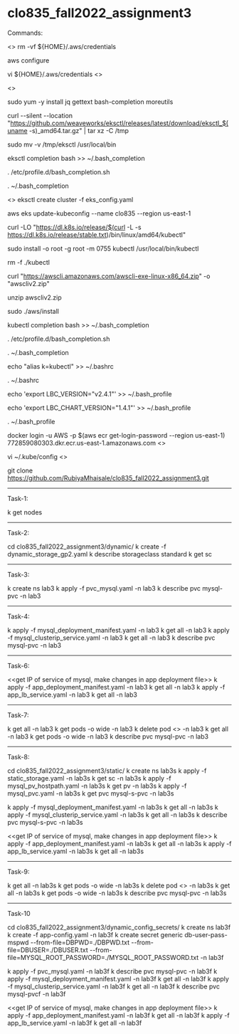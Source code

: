 # clo835_fall2022_assignment3

Commands:

<<Disable AWS creds in Cloud9>>
rm -vf ${HOME}/.aws/credentials

aws configure

vi ${HOME}/.aws/credentials
<<Add session token>>

<<Do github pushes for docker images>>

sudo yum -y install jq gettext bash-completion moreutils

curl --silent --location "https://github.com/weaveworks/eksctl/releases/latest/download/eksctl_$(uname -s)_amd64.tar.gz" | tar xz -C /tmp

sudo mv -v /tmp/eksctl /usr/local/bin

eksctl completion bash >> ~/.bash_completion

. /etc/profile.d/bash_completion.sh

. ~/.bash_completion

<<Copy EKS config file>>
eksctl create cluster -f eks_config.yaml

aws eks update-kubeconfig --name clo835 --region us-east-1 

curl -LO "https://dl.k8s.io/release/$(curl -L -s https://dl.k8s.io/release/stable.txt)/bin/linux/amd64/kubectl"

sudo install -o root -g root -m 0755 kubectl /usr/local/bin/kubectl

rm -f ./kubectl

curl "https://awscli.amazonaws.com/awscli-exe-linux-x86_64.zip" -o "awscliv2.zip"

unzip awscliv2.zip

sudo ./aws/install

kubectl completion bash >> ~/.bash_completion

. /etc/profile.d/bash_completion.sh

. ~/.bash_completion

echo "alias k=kubectl" >> ~/.bashrc

. ~/.bashrc

echo 'export LBC_VERSION="v2.4.1"' >> ~/.bash_profile

echo 'export LBC_CHART_VERSION="1.4.1"' >> ~/.bash_profile

. ~/.bash_profile

docker login -u AWS -p $(aws ecr get-login-password --region us-east-1) 772859080303.dkr.ecr.us-east-1.amazonaws.com
<<docker pull images>>

vi ~/.kube/config
<<change from v1alpha1 to v1beta1>> 

git clone https://github.com/RubiyaMhaisale/clo835_fall2022_assignment3.git
************************************
Task-1:

k get nodes

************************************
Task-2:

cd clo835_fall2022_assignment3/dynamic/
k create -f dynamic_storage_gp2.yaml
k describe storageclass standard
k get sc

************************************
Task-3:

k create ns lab3
k apply -f pvc_mysql.yaml -n lab3
k describe pvc mysql-pvc -n lab3

************************************
Task-4: 

k apply -f mysql_deployment_manifest.yaml -n lab3
k get all -n lab3
k apply -f mysql_clusterip_service.yaml -n lab3
k get all -n lab3
k describe pvc mysql-pvc -n lab3

************************************
Task-6: 

<<get IP of service of mysql, make changes in app deployment file>>
k apply -f app_deployment_manifest.yaml -n lab3
k get all -n lab3
k apply -f app_lb_service.yaml -n lab3 
k get all -n lab3

************************************
Task-7:

k get all -n lab3
k get pods -o wide -n lab3
k delete pod <<mysql-pod>> -n lab3
k get all -n lab3
k get pods -o wide -n lab3
k describe pvc mysql-pvc -n lab3

************************************
Task-8:

cd clo835_fall2022_assignment3/static/
k create ns lab3s
k apply -f static_storage.yaml -n lab3s
k get sc -n lab3s
k apply -f mysql_pv_hostpath.yaml -n lab3s
k get pv -n lab3s
k apply -f mysql_pvc.yaml -n lab3s
k get pvc mysql-s-pvc -n lab3s

k apply -f mysql_deployment_manifest.yaml -n lab3s
k get all -n lab3s
k apply -f mysql_clusterip_service.yaml -n lab3s
k get all -n lab3s
k describe pvc mysql-s-pvc -n lab3s

<<get IP of service of mysql, make changes in app deployment file>>
k apply -f app_deployment_manifest.yaml -n lab3s
k get all -n lab3s
k apply -f app_lb_service.yaml -n lab3s 
k get all -n lab3s

*************************************
Task-9:

k get all -n lab3s
k get pods -o wide -n lab3s
k delete pod <<mysql-pod>> -n lab3s
k get all -n lab3s
k get pods -o wide -n lab3s
k describe pvc mysql-pvc -n lab3s

*************************************
Task-10

cd clo835_fall2022_assignment3/dynamic_config_secrets/
k create ns lab3f
k create -f app-config.yaml -n lab3f
k create secret generic db-user-pass-mspwd --from-file=DBPWD=./DBPWD.txt --from-file=DBUSER=./DBUSER.txt --from-file=MYSQL_ROOT_PASSWORD=./MYSQL_ROOT_PASSWORD.txt -n lab3f

k apply -f pvc_mysql.yaml -n lab3f
k describe pvc mysql-pvc -n lab3f
k apply -f mysql_deployment_manifest.yaml -n lab3f
k get all -n lab3f
k apply -f mysql_clusterip_service.yaml -n lab3f
k get all -n lab3f
k describe pvc mysql-pvcf -n lab3f

<<get IP of service of mysql, make changes in app deployment file>>
k apply -f app_deployment_manifest.yaml -n lab3f
k get all -n lab3f
k apply -f app_lb_service.yaml -n lab3f 
k get all -n lab3f
